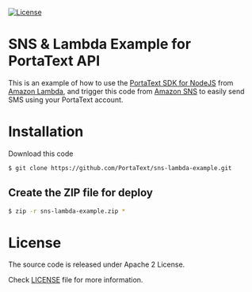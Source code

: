 [![License](http://img.shields.io/badge/license-APACHE2-blue.svg)](http://img.shields.io/badge/license-APACHE2-blue.svg)

# SNS & Lambda Example for PortaText API
This is an example of how to use the [PortaText SDK for NodeJS](https://github.com/PortaText/node-sdk) from
[Amazon Lambda](https://aws.amazon.com/lambda/details/), and trigger this code from [Amazon SNS](https://aws.amazon.com/sns/) to
easily send SMS using your PortaText account.

# Installation

Download this code

```sh
$ git clone https://github.com/PortaText/sns-lambda-example.git

```

## Create the ZIP file for deploy
```sh
$ zip -r sns-lambda-example.zip *
```

# License
The source code is released under Apache 2 License.

Check [LICENSE](https://github.com/PortaText/sns-lambda-example/blob/master/LICENSE) file for more information.
